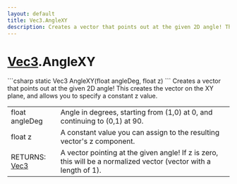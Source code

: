 ```yaml
---
layout: default
title: Vec3.AngleXY
description: Creates a vector that points out at the given 2D angle! This creates the vector on the XY plane, and allows you to specify a constant z value.
---
```

# [Vec3]({{site.url}}/Pages/Reference/Vec3.html).AngleXY

<div class='signature' markdown='1'>
```csharp
static Vec3 AngleXY(float angleDeg, float z)
```
Creates a vector that points out at the given 2D angle!
This creates the vector on the XY plane, and allows you to
specify a constant z value.
</div>

|  |  |
|--|--|
|float angleDeg|Angle in degrees, starting from (1,0) at             0, and continuing to (0,1) at 90.|
|float z|A constant value you can assign to the resulting             vector's z component.|
|RETURNS: [Vec3]({{site.url}}/Pages/Reference/Vec3.html)|A vector pointing at the given angle! If z is zero, this will be a normalized vector (vector with a length of 1).|




